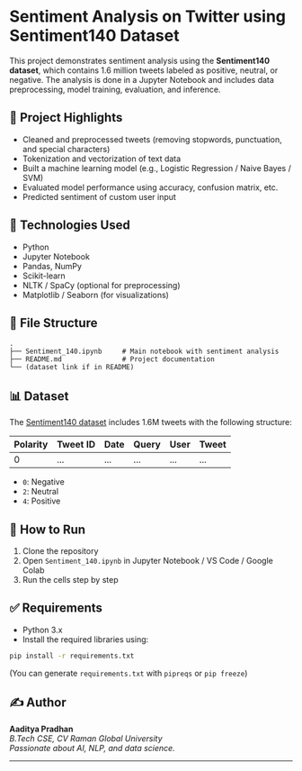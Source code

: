# Sentiment Analysis on Twitter using Sentiment140 Dataset

This project demonstrates sentiment analysis using the **Sentiment140 dataset**, which contains 1.6 million tweets labeled as positive, neutral, or negative. The analysis is done in a Jupyter Notebook and includes data preprocessing, model training, evaluation, and inference.

## 📘 Project Highlights

- Cleaned and preprocessed tweets (removing stopwords, punctuation, and special characters)
- Tokenization and vectorization of text data
- Built a machine learning model (e.g., Logistic Regression / Naive Bayes / SVM)
- Evaluated model performance using accuracy, confusion matrix, etc.
- Predicted sentiment of custom user input

## 🧠 Technologies Used

- Python
- Jupyter Notebook
- Pandas, NumPy
- Scikit-learn
- NLTK / SpaCy (optional for preprocessing)
- Matplotlib / Seaborn (for visualizations)

## 📁 File Structure

```
.
├── Sentiment_140.ipynb     # Main notebook with sentiment analysis
├── README.md               # Project documentation
└── (dataset link if in README)
```

## 📊 Dataset

The [Sentiment140 dataset](https://www.kaggle.com/datasets/kazanova/sentiment140/data) includes 1.6M tweets with the following structure:

| Polarity | Tweet ID | Date | Query | User | Tweet |
|----------|----------|------|-------|------|-------|
| 0        | ...      | ...  | ...   | ...  | ...   |

- `0`: Negative  
- `2`: Neutral  
- `4`: Positive

## 🚀 How to Run

1. Clone the repository
2. Open `Sentiment_140.ipynb` in Jupyter Notebook / VS Code / Google Colab
3. Run the cells step by step

## ✅ Requirements

- Python 3.x  
- Install the required libraries using:

```bash
pip install -r requirements.txt
```

(You can generate `requirements.txt` with `pipreqs` or `pip freeze`)

## ✍️ Author

**Aaditya Pradhan**  
*B.Tech CSE, CV Raman Global University*  
*Passionate about AI, NLP, and data science.*

---
